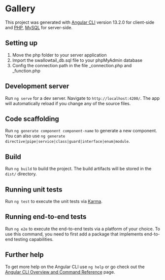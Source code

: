 # Gallery

This project was generated with [Angular CLI](https://github.com/angular/angular-cli) version 13.2.0 for client-side and [PHP](https://www.php.net/), [MySQL](https://www.mysql.com/) for server-side.

## Setting up

1. Move the php folder to your server application
2. Import the swallowtail_db.sql file to your phpMyAdmin database
3. Config the connection path in the file \_connection.php and \_function.php

## Development server

Run `ng serve` for a dev server. Navigate to `http://localhost:4200/`. The app will automatically reload if you change any of the source files.

## Code scaffolding

Run `ng generate component component-name` to generate a new component. You can also use `ng generate directive|pipe|service|class|guard|interface|enum|module`.

## Build

Run `ng build` to build the project. The build artifacts will be stored in the `dist/` directory.

## Running unit tests

Run `ng test` to execute the unit tests via [Karma](https://karma-runner.github.io).

## Running end-to-end tests

Run `ng e2e` to execute the end-to-end tests via a platform of your choice. To use this command, you need to first add a package that implements end-to-end testing capabilities.

## Further help

To get more help on the Angular CLI use `ng help` or go check out the [Angular CLI Overview and Command Reference](https://angular.io/cli) page.
